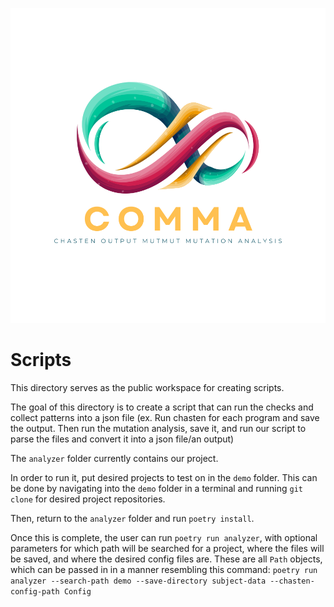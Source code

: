 <img src="https://github.com/AstuteSource/SEERS/blob/cleanup/.github/images/comma-logo.svg" alt="Comma Logo"
    title = "Comma Logo" />
    
# Scripts

This directory serves as the public workspace for creating scripts.

The goal of this directory is to create a script that can run the checks and collect patterns into a json file (ex. Run chasten for each program and save the output. Then run the mutation analysis, save it, and run our script to parse the files and convert it into a json file/an output)

The `analyzer` folder currently contains our project. 

In order to run it, put desired projects to test on in the `demo` folder.
This can be done by navigating into the `demo` folder in a terminal and
running `git clone` for desired project repositories.

Then, return to the `analyzer` folder and run `poetry install`.

Once this is complete, the user can run `poetry run analyzer`, with optional parameters
for which path will be searched for a project, where the files will be saved, and where
the desired config files are. These are all `Path` objects, which can be passed in in a
manner resembling this command: 
`poetry run analyzer --search-path demo --save-directory subject-data --chasten-config-path Config`
